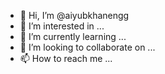 - 👋 Hi, I’m @aiyubkhanengg
- 👀 I’m interested in ...
- 🌱 I’m currently learning ...
- 💞️ I’m looking to collaborate on ...
- 📫 How to reach me ...

<!---
aiyubkhanengg/aiyubkhanengg is a ✨ special ✨ repository because its `README.md` (this file) appears on your GitHub profile.
You can click the Preview link to take a look at your changes.
--->
